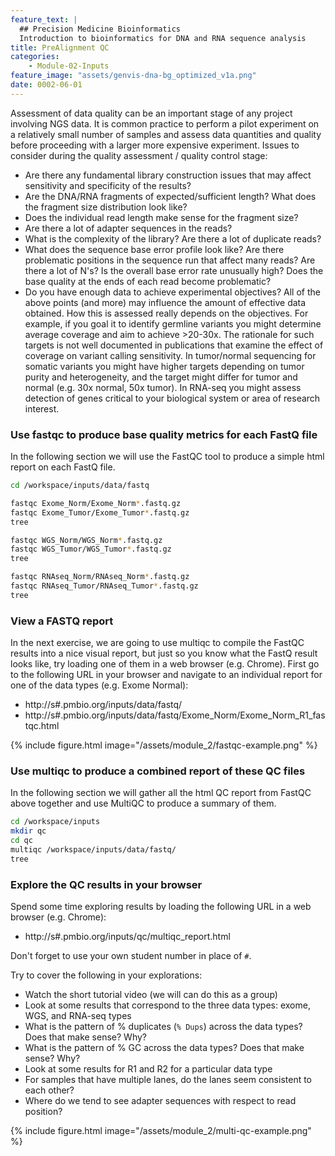 ```yaml
---
feature_text: |
  ## Precision Medicine Bioinformatics
  Introduction to bioinformatics for DNA and RNA sequence analysis
title: PreAlignment QC
categories:
    - Module-02-Inputs
feature_image: "assets/genvis-dna-bg_optimized_v1a.png"
date: 0002-06-01
---
```


Assessment of data quality can be an important stage of any project involving NGS data. It is common practice to perform a pilot experiment on a relatively small number of samples and assess data quantities and quality before proceeding with a larger more expensive experiment. Issues to consider during the quality assessment / quality control stage:

* Are there any fundamental library construction issues that may affect sensitivity and specificity of the results?
* Are the DNA/RNA fragments of expected/sufficient length? What does the fragment size distribution look like?
* Does the individual read length make sense for the fragment size?
* Are there a lot of adapter sequences in the reads?
* What is the complexity of the library?  Are there a lot of duplicate reads?
* What does the sequence base error profile look like? Are there problematic positions in the sequence run that affect many reads? Are there a lot of N's? Is the overall base error rate unusually high? Does the base quality at the ends of each read become problematic?
* Do you have enough data to achieve experimental objectives? All of the above points (and more) may influence the amount of effective data obtained. How this is assessed really depends on the objectives. For example, if you goal it to identify germline variants you might determine average coverage and aim to achieve >20-30x.  The rationale for such targets is not well documented in publications that examine the effect of coverage on variant calling sensitivity.  In tumor/normal sequencing for somatic variants you might have higher targets depending on tumor purity and heterogeneity, and the target might differ for tumor and normal (e.g. 30x normal, 50x tumor).  In RNA-seq you might assess detection of genes critical to your biological system or area of research interest.

### Use fastqc to produce base quality metrics for each FastQ file
In the following section we will use the FastQC tool to produce a simple html report on each FastQ file.

```bash
cd /workspace/inputs/data/fastq

fastqc Exome_Norm/Exome_Norm*.fastq.gz
fastqc Exome_Tumor/Exome_Tumor*.fastq.gz
tree

fastqc WGS_Norm/WGS_Norm*.fastq.gz
fastqc WGS_Tumor/WGS_Tumor*.fastq.gz
tree

fastqc RNAseq_Norm/RNAseq_Norm*.fastq.gz
fastqc RNAseq_Tumor/RNAseq_Tumor*.fastq.gz
tree

```

### View a FASTQ report
In the next exercise, we are going to use multiqc to compile the FastQC results into a nice visual report, but just so you know what the FastQ result looks like, try loading one of them in a web browser (e.g. Chrome). First go to the following URL in your browser and navigate to an individual report for one of the data types (e.g. Exome Normal):

* http://s#.pmbio.org/inputs/data/fastq/
* http://s#.pmbio.org/inputs/data/fastq/Exome_Norm/Exome_Norm_R1_fastqc.html

{% include figure.html image="/assets/module_2/fastqc-example.png" %}

### Use multiqc to produce a combined report of these QC files
In the following section we will gather all the html QC report from FastQC above together and use MultiQC to produce a summary of them.
```bash
cd /workspace/inputs
mkdir qc
cd qc
multiqc /workspace/inputs/data/fastq/
tree

```

### Explore the QC results in your browser
Spend some time exploring results by loading the following URL in a web browser (e.g. Chrome):

* http://s#.pmbio.org/inputs/qc/multiqc_report.html

Don't forget to use your own student number in place of `#`. 

Try to cover the following in your explorations:

* Watch the short tutorial video (we will can do this as a group)
* Look at some results that correspond to the three data types: exome, WGS, and RNA-seq types
* What is the pattern of % duplicates (`% Dups`) across the data types? Does that make sense? Why?
* What is the pattern of % GC across the data types? Does that make sense? Why?
* Look at some results for R1 and R2 for a particular data type
* For samples that have multiple lanes, do the lanes seem consistent to each other?
* Where do we tend to see adapter sequences with respect to read position?

{% include figure.html image="/assets/module_2/multi-qc-example.png" %}

